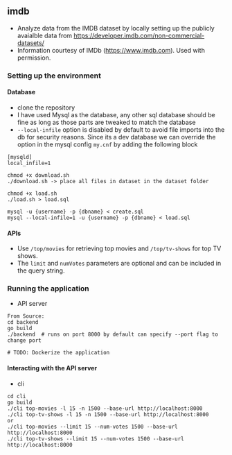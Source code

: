 ## imdb
- Analyze data from the IMDB dataset by locally setting up the publicly avaialble data from https://developer.imdb.com/non-commercial-datasets/
- Information courtesy of IMDb (https://www.imdb.com). Used with permission.

### Setting up the environment

#### Database
- clone the repository
- I have used Mysql as the database, any other sql database should be fine as long as those parts are tweaked to match the database
- `--local-infile` option is disabled by default to avoid file imports into the db for security reasons. Since its a dev database we can override the option in the mysql config `my.cnf` by adding the following block

```
[mysqld]
local_infile=1
```

```
chmod +x download.sh
./download.sh -> place all files in dataset in the dataset folder

chmod +x load.sh
./load.sh > load.sql

mysql -u {username} -p {dbname} < create.sql
mysql --local-infile=1 -u {username} -p {dbname} < load.sql
```

#### APIs
- Use `/top/movies` for retrieving top movies and `/top/tv-shows` for top TV shows.
- The `limit` and `numVotes` parameters are optional and can be included in the query string.

### Running the application

- API server
```
From Source:
cd backend
go build
./backend  # runs on port 8000 by default can specify --port flag to change port

# TODO: Dockerize the application
```

#### Interacting with the API server
- cli
```
cd cli
go build
./cli top-movies -l 15 -n 1500 --base-url http://localhost:8000
./cli top-tv-shows -l 15 -n 1500 --base-url http://localhost:8000
or 
./cli top-movies --limit 15 --num-votes 1500 --base-url http://localhost:8000
./cli top-tv-shows --limit 15 --num-votes 1500 --base-url http://localhost:8000
```
